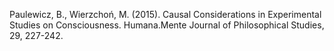 ﻿---
layout: post
date:   2015-01-03 09:00:00
link: https://ruj.uj.edu.pl/xmlui/handle/item/20437
categories: article
year: 2015
---

Paulewicz, B., Wierzchoń, M. (2015). Causal Considerations in Experimental Studies on Consciousness. Humana.Mente Journal of Philosophical Studies, 29, 227-242.
